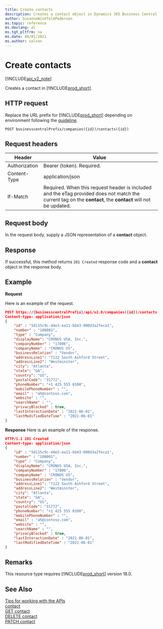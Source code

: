 ```yaml
---
title: Create contacts  
description: Creates a contact object in Dynamics 365 Business Central.
author: SusanneWindfeldPedersen
ms.topic: reference
ms.devlang: al
ms.tgt_pltfrm: na
ms.date: 04/01/2021
ms.author: solsen
---
```


<!-- NOTE: This article is an auto-generated stub from the metadata file. -->
<!-- The sections marked with an EDIT_IS_REQUIRED require manual editing. -->
# Create contacts

[!INCLUDE[api_v2_note](../../../includes/api_v2_note.md)]

Creates a contact in [!INCLUDE[prod_short](../../../includes/prod_short.md)].

## HTTP request

Replace the URL prefix for [!INCLUDE[prod_short](../../../includes/prod_short.md)] depending on environment following the [guideline](../../v2.0/endpoints-apis-for-dynamics.md).

```
POST businesscentralPrefix/companies({id})/contacts({id})
```

## Request headers

|Header|Value|
|------|-----|
|Authorization  |Bearer {token}. Required. |
|Content-Type  |application/json|
|If-Match      |Required. When this request header is included and the eTag provided does not match the current tag on the **contact**, the **contact** will not be updated. |

## Request body

In the request body, supply a JSON representation of a **contact** object.

## Response

If successful, this method returns ```201 Created``` response code and a **contact** object in the response body.


## Example

**Request**

Here is an example of the request.

```json
POST https://{businesscentralPrefix}/api/v2.0/companies({id})/contacts({id})
Content-type: application/json
{
    "id" : "5d115c9c-44e3-ea11-bb43-000d3a2feca1",
    "number" : "108001",
    "type" : "Company",
    "displayName": "CRONUS USA, Inc.",
    "companyNumber" : "17806",
    "companyName" : "CRONUS US",
    "businessRelation" : "Vendor",
    "addressLine1": "7122 South Ashford Street",
    "addressLine2": "Westminster",
    "city": "Atlanta",
    "state": "GA",
    "country": "US",
    "postalCode": "31772",
    "phoneNumber": "+1 425 555 0100",
    "mobilePhoneNumber" : "",
    "email" : "ah@contoso.com",
    "website" : "",
    "searchName" : "",
    "privacyBlocked" : true,
    "lastInteractionDate" : "2021-06-01",
    "lastModifiedDateTime" : "2021-06-01"
}
```

**Response**
Here is an example of the response.

```json
HTTP/1.1 201 Created
Content-type: application/json
{
    "id" : "5d115c9c-44e3-ea11-bb43-000d3a2feca1",
    "number" : "108001",
    "type" : "Company",
    "displayName": "CRONUS USA, Inc.",
    "companyNumber" : "17806",
    "companyName" : "CRONUS US",
    "businessRelation" : "Vendor",
    "addressLine1": "7122 South Ashford Street",
    "addressLine2": "Westminster",
    "city": "Atlanta",
    "state": "GA",
    "country": "US",
    "postalCode": "31772",
    "phoneNumber": "+1 425 555 0100",
    "mobilePhoneNumber" : "",
    "email" : "ah@contoso.com",
    "website" : "",
    "searchName" : "",
    "privacyBlocked" : true,
    "lastInteractionDate" : "2021-06-01",
    "lastModifiedDateTime" : "2021-06-01"
}
```
## Remarks

This resource type requires [!INCLUDE[prod_short](../../../includes/prod_short.md)] version 18.0.

## See Also

[Tips for working with the APIs](../../../developer/devenv-connect-apps-tips.md)  
[contact](../resources/dynamics_contact.md)  
[GET contact](dynamics_contact_get.md)  
[DELETE contact](dynamics_contact_delete.md)  
[PATCH contact](dynamics_contact_update.md)  
